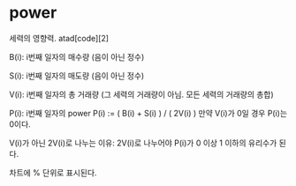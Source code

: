 # power
세력의 영향력.
atad[code][2]

B(i): i번째 일자의 매수량
(음이 아닌 정수)

S(i): i번째 일자의 매도량
(음이 아닌 정수)

V(i): i번째 일자의 총 거래량
(그 세력의 거래량이 아님. 모든 세력의 거래량의 총합)

P(i): i번째 일자의 power
P(i) := ( B(i) + S(i) ) / ( 2V(i) )
만약 V(i)가 0일 경우 P(i)는 0이다.

V(i)가 아닌 2V(i)로 나누는 이유:
2V(i)로 나누어야 P(i)가 0 이상 1 이하의 유리수가 된다.

차트에 % 단위로 표시된다.
